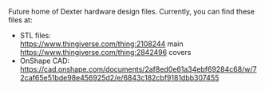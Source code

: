 Future home of Dexter hardware design files. Currently, you can find these files at:
- STL files:<br>
https://www.thingiverse.com/thing:2108244 main<br>
https://www.thingiverse.com/thing:2842496 covers<br>
- OnShape CAD:<br>
https://cad.onshape.com/documents/2af8ed0e61a34ebf69284c68/w/72caf65e51bde98e456925d2/e/6843c182cbf9181dbb307455

